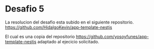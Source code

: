 # Desafio 5

La resolucion del desafio esta subido en el siguiente repositorio.
https://github.com/HidalgoKevin/app-template-nestjs

El cual es una copia del repositorio https://github.com/yosoyfunes/app-template-nestjs adaptado al ejecicio solicitado.